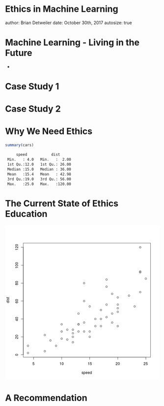 Ethics in Machine Learning
========================================================
author: Brian Detweiler
date: October 30th, 2017
autosize: true

Machine Learning - Living in the Future
========================================================
 - 

Case Study 1
========================================================

Case Study 2
========================================================

Why We Need Ethics
========================================================


```r
summary(cars)
```

```
     speed           dist       
 Min.   : 4.0   Min.   :  2.00  
 1st Qu.:12.0   1st Qu.: 26.00  
 Median :15.0   Median : 36.00  
 Mean   :15.4   Mean   : 42.98  
 3rd Qu.:19.0   3rd Qu.: 56.00  
 Max.   :25.0   Max.   :120.00  
```

The Current State of Ethics Education
========================================================

![plot of chunk unnamed-chunk-2](online-presentation-figure/unnamed-chunk-2-1.png)

A Recommendation
========================================================
